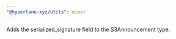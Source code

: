 ```yaml
---
"@hyperlane-xyz/utils": minor
---
```


Adds the serialized_signature field to the S3Announcement type.
